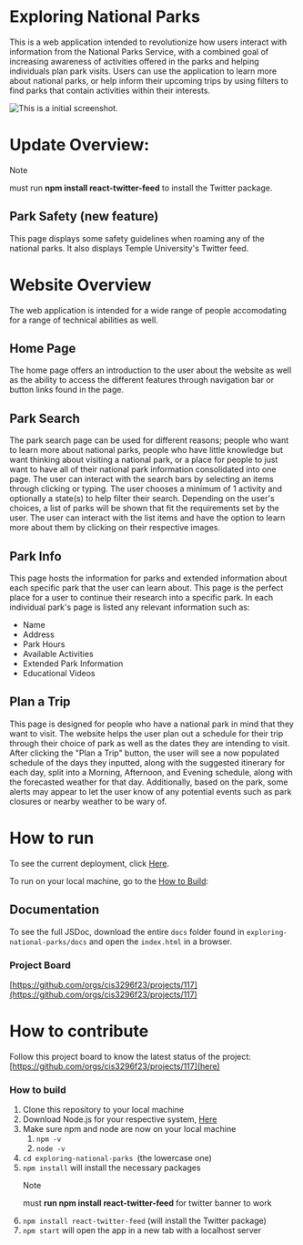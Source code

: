 # Exploring National Parks
This is a web application intended to revolutionize how users interact with information from the National Parks Service, with a combined goal of increasing awareness of activities offered in the parks and helping individuals plan park visits. Users can use the application to learn more about national parks, or help inform their upcoming trips by using filters to find parks that contain activities within their interests.

![This is a initial screenshot.](newHomepage.png)

# Update Overview:
> [!NOTE]
> must run **npm install react-twitter-feed** to install the Twitter package.
## Park Safety (new feature)
This page displays some safety guidelines when roaming any of the national parks. It also displays Temple University's Twitter feed.

# Website Overview
The web application is intended for a wide range of people accomodating for a range of technical abilities as well.
## Home Page
The home page offers an introduction to the user about the website as well as the ability to access the different features through navigation bar or button links found in the page.
## Park Search
The park search page can be used for different reasons; people who want to learn more about national parks, people who have little knowledge but want thinking about visiting a national park, or a place for people to just want to have all of their national park information consolidated into one page. The user can interact with the search bars by selecting an items through clicking or typing. The user chooses a minimum of 1 activity and optionally a state(s) to help filter their search. Depending on the user's choices, a list of parks will be shown that fit the requirements set by the user. The user can interact with the list items and have the option to learn more about them by clicking on their respective images.
## Park Info
This page hosts the information for parks and extended information about each specific park that the user can learn about. This page is the perfect place for a user to continue their research into a specific park. In each individual park's page is listed any relevant information such as:
* Name
* Address
* Park Hours
* Available Activities
* Extended Park Information
* Educational Videos
## Plan a Trip
This page is designed for people who have a national park in mind that they want to visit. The website helps the user plan out a schedule for their trip through their choice of park as well as the dates they are intending to visit. After clicking the "Plan a Trip" button, the user will see a now populated schedule of the days they inputted, along with the suggested itinerary for each day, split into a Morning, Afternoon, and Evening schedule, along with the forecasted weather for that day. Additionally, based on the park, some alerts may appear to let the user know of any potential events such as park closures or nearby weather to be wary of.

# How to run
To see the current deployment, click [Here](https://exploring-national-parks-uqb1.vercel.app/).

To run on your local machine, go to the [How to Build](#how-to-build): 

## Documentation
To see the full JSDoc, download the entire `docs` folder found in `exploring-national-parks/docs` and open the `index.html` in a browser.

### Project Board 
[https://github.com/orgs/cis3296f23/projects/117](https://github.com/orgs/cis3296f23/projects/117)
# How to contribute
Follow this project board to know the latest status of the project:[https://github.com/orgs/cis3296f23/projects/117](here)

### How to build
1. Clone this repository to your local machine
2. Download Node.js for your respective system, [Here](https://nodejs.org/en/download/current) 
3. Make sure npm and node are now on your local machine
    1. `npm -v`
    2. `node -v`
4. `cd exploring-national-parks `(the lowercase one)
5. `npm install` will install the necessary packages
   > [!NOTE]
   > must **run npm install react-twitter-feed** for twitter banner to work
6. `npm install react-twitter-feed` (will install the Twitter package)
7. `npm start` will open the app in a new tab with a localhost server
